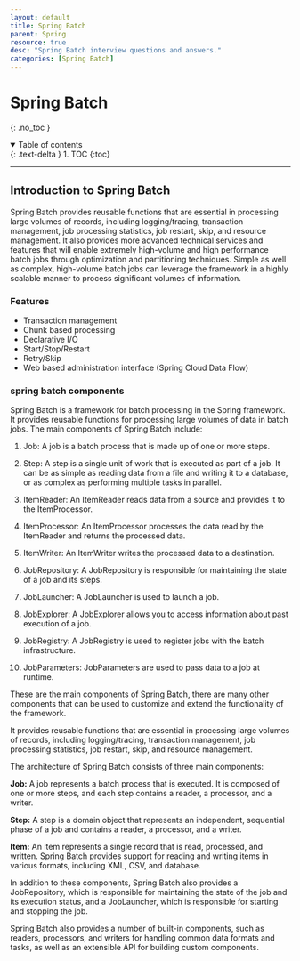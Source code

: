 ```yaml
---
layout: default
title: Spring Batch
parent: Spring
resource: true
desc: "Spring Batch interview questions and answers."
categories: [Spring Batch]
---
```


# Spring Batch
{: .no_toc }

<details open markdown="block">
  <summary>
    Table of contents
  </summary>
  {: .text-delta }
1. TOC
{:toc}
</details>

---

##  Introduction to Spring Batch

Spring Batch provides reusable functions that are essential in processing large volumes of records, including logging/tracing, transaction management, job processing statistics, job restart, skip, and resource management. It also provides more advanced technical services and features that will enable extremely high-volume and high performance batch jobs through optimization and partitioning techniques. Simple as well as complex, high-volume batch jobs can leverage the framework in a highly scalable manner to process significant volumes of information.

###  Features
- Transaction management
- Chunk based processing
- Declarative I/O
- Start/Stop/Restart
- Retry/Skip
- Web based administration interface (Spring Cloud Data Flow)


###  spring batch components

Spring Batch is a framework for batch processing in the Spring framework. It provides reusable functions for processing large volumes of data in batch jobs. The main components of Spring Batch include:

1. Job: A job is a batch process that is made up of one or more steps.

2. Step: A step is a single unit of work that is executed as part of a job. It can be as simple as reading data from a file and writing it to a database, or as complex as performing multiple tasks in parallel.

3. ItemReader: An ItemReader reads data from a source and provides it to the ItemProcessor.

4. ItemProcessor: An ItemProcessor processes the data read by the ItemReader and returns the processed data.

5. ItemWriter: An ItemWriter writes the processed data to a destination.

6. JobRepository: A JobRepository is responsible for maintaining the state of a job and its steps.

7. JobLauncher: A JobLauncher is used to launch a job.

8. JobExplorer: A JobExplorer allows you to access information about past execution of a job.

9. JobRegistry: A JobRegistry is used to register jobs with the batch infrastructure.

10. JobParameters: JobParameters are used to pass data to a job at runtime.

These are the main components of Spring Batch, there are many other components that can be used to customize and extend the functionality of the framework.

It provides reusable functions that are essential in processing large volumes of records, including logging/tracing, transaction management, job processing statistics, job restart, skip, and resource management.

The architecture of Spring Batch consists of three main components:

**Job:** A job represents a batch process that is executed. It is composed of one or more steps, and each step contains a reader, a processor, and a writer.

**Step:** A step is a domain object that represents an independent, sequential phase of a job and contains a reader, a processor, and a writer.

**Item:** An item represents a single record that is read, processed, and written. Spring Batch provides support for reading and writing items in various formats, including XML, CSV, and database.

In addition to these components, Spring Batch also provides a JobRepository, which is responsible for maintaining the state of the job and its execution status, and a JobLauncher, which is responsible for starting and stopping the job.

Spring Batch also provides a number of built-in components, such as readers, processors, and writers for handling common data formats and tasks, as well as an extensible API for building custom components.




